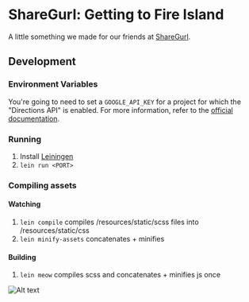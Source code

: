 # ShareGurl: Getting to Fire Island
A little something we made for our friends at [ShareGurl](http://sharegurl.com).

## Development

### Environment Variables

You're going to need to set a `GOOGLE_API_KEY` for a project for which the "Directions API" is enabled. For more information, refer to the [official documentation](https://developers.google.com/maps/documentation/directions/#api_key).

### Running

1. Install [Leiningen](http://leiningen.org/)
2. `lein run <PORT>`

### Compiling assets

#### Watching

1. `lein compile` compiles /resources/static/scss files into /resources/static/css
2. `lein minify-assets` concatenates + minifies

#### Building

1. `lein meow` compiles scss and concatenates + minifies js once

![Alt text](http://media.giphy.com/media/C06mU13FQHHhK/giphy.gif "adore delano says")
